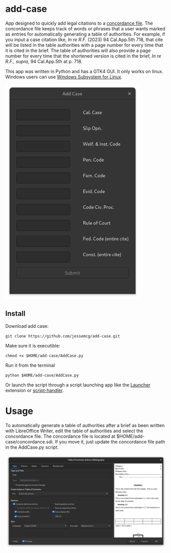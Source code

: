 # add-case
App designed to quickly add legal citations to a [concordance file](https://help.libreoffice.org/latest/en-US/text/swriter/01/04120250.html). The concordance file keeps track of words or phrases that a user wants marked as entries for automatically generating a table of authorities. For example, if you input a case citation like, *In re R.F.* (2023) 94 Cal.App.5th 718, that cite will be listed in the table authorities with a page number for every time that it is cited in the brief. The table of authorities will also provide a page number for every time that the shortened version is cited in the brief, *In re R.F., supra,* 94 Cal.App.5th at p. 718.

This app was written in Python and has a GTK4 GUI. It only works on linux. Windows users can use [Windows Subsystem for Linux](https://learn.microsoft.com/en-us/windows/wsl/install).

<img src="screenshot.png" width="420">

## Install
Download add case:

	git clone https://github.com/jessemcg/add-case.git
	
Make sure it is executible:

	chmod +x $HOME/add-case/AddCase.py

Run it from the terminal

	python $HOME/add-case/AddCase.py

Or launch the script through a script launching app like the [Launcher](https://extensions.gnome.org/extension/5874/launcher/) extension or [script-handler](https://github.com/jessemcg/script-handler).

# Usage
To automatically generate a table of authorities after a brief as been written with LibreOffice Writer, edit the table of authorities and select the concordance file. The concordance file is located at $HOME/add-case/concordance.sdi. If you move it, just update the concordance file path in the AddCase.py script.

<img src="choose_concordance.png" width="700">
